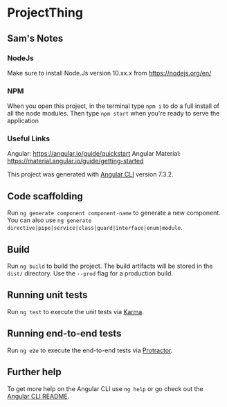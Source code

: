 # ProjectThing

## Sam's Notes

### NodeJs

Make sure to install Node.Js version 10.xx.x from https://nodejs.org/en/

### NPM

When you open this project, in the terminal type `npm i` to do a full install of all the node modules. Then type `npm start` when you're ready to serve the application

### Useful Links
Angular: https://angular.io/guide/quickstart
Angular Material: https://material.angular.io/guide/getting-started

This project was generated with [Angular CLI](https://github.com/angular/angular-cli) version 7.3.2.

## Code scaffolding

Run `ng generate component component-name` to generate a new component. You can also use `ng generate directive|pipe|service|class|guard|interface|enum|module`.

## Build

Run `ng build` to build the project. The build artifacts will be stored in the `dist/` directory. Use the `--prod` flag for a production build.

## Running unit tests

Run `ng test` to execute the unit tests via [Karma](https://karma-runner.github.io).

## Running end-to-end tests

Run `ng e2e` to execute the end-to-end tests via [Protractor](http://www.protractortest.org/).

## Further help

To get more help on the Angular CLI use `ng help` or go check out the [Angular CLI README](https://github.com/angular/angular-cli/blob/master/README.md).
